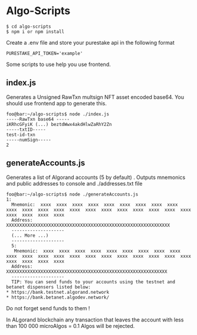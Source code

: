 # Algo-Scripts

```console
$ cd algo-scripts
$ npm i or npm install
```

Create a .env file and store your purestake api in the following format

```
PURESTAKE_API_TOKEN='example'
```

Some scripts to use help you use frontend.
## index.js
Generates a Unsigned RawTxn multsign NFT asset encoded base64.
You should use frontend app to generate this.
```console
foo@bar:~/algo-scripts$ node ./index.js
-----RawTxn base64 -----
iKRhcGFyiK (...) beztdWwx4akdHlwZaRhY2Zn
-----txtID-----
test-id-txn
-----numSign-----
2

```

## generateAccounts.js

Generates a list of Algorand accounts (5 by default) .
Outputs mnemonics and public addresses to console and ./addresses.txt file
```console
foo@bar:~/algo-scripts$ node ./generateAccounts.js
1:
  Mnemonic:  xxxx  xxxx  xxxx  xxxx  xxxx  xxxx  xxxx  xxxx  xxxx  xxxx  xxxx  xxxx  xxxx  xxxx  xxxx  xxxx  xxxx  xxxx  xxxx  xxxx  xxxx  xxxx  xxxx  xxxx  xxxx 
  Address: XXXXXXXXXXXXXXXXXXXXXXXXXXXXXXXXXXXXXXXXXXXXXXXXXXXXXXXXXXXXXX
  --------------------
  (... More ...)
  --------------------
  5:
   Mnemonic:  xxxx  xxxx  xxxx  xxxx  xxxx  xxxx  xxxx  xxxx  xxxx  xxxx  xxxx  xxxx  xxxx  xxxx  xxxx  xxxx  xxxx  xxxx  xxxx  xxxx  xxxx  xxxx  xxxx  xxxx  xxxx 
  Address: XXXXXXXXXXXXXXXXXXXXXXXXXXXXXXXXXXXXXXXXXXXXXXXXXXXXXXXXXXXXX
  --------------------
  TIP: You can send funds to your accounts using the testnet and betanet dispensers listed below:
* https://bank.testnet.algorand.network
* https://bank.betanet.algodev.network/
```

Do not forget send funds to them !

In ALgorand blockchain any transaction that leaves the account with less than 100 000 microAlgos = 0.1 Algos will be rejected.